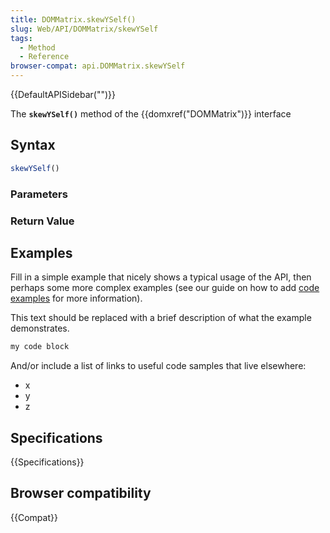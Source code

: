 ```yaml
---
title: DOMMatrix.skewYSelf()
slug: Web/API/DOMMatrix/skewYSelf
tags:
  - Method
  - Reference
browser-compat: api.DOMMatrix.skewYSelf
---
```

{{DefaultAPISidebar("")}}

The **`skewYSelf()`** method of the {{domxref("DOMMatrix")}} interface 

## Syntax

```js
skewYSelf()
```

### Parameters



### Return Value



## Examples

Fill in a simple example that nicely shows a typical usage of the API, then perhaps some more complex examples (see our guide on how to add [code examples](/en-US/docs/MDN/Contribute/Structures/Code_examples) for more information).

This text should be replaced with a brief description of what the example demonstrates.

```js
my code block
```

And/or include a list of links to useful code samples that live elsewhere:

*   x
*   y
*   z

## Specifications

{{Specifications}}

## Browser compatibility

{{Compat}}

